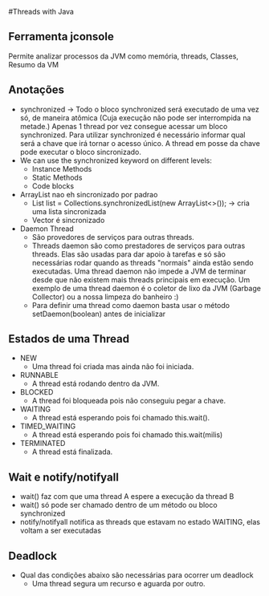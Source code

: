 #Threads with Java

## Ferramenta jconsole
Permite analizar processos da JVM como memória, threads, Classes, Resumo da VM

## Anotações
* synchronized -> Todo o bloco synchronized será executado de uma vez só, de maneira atômica (Cuja execução não pode ser interrompida na metade.) 
Apenas 1 thread por vez consegue acessar um bloco synchronized. 
Para utilizar synchronized é necessário informar qual será a chave que irá tornar o acesso único. A thread em posse da chave pode executar o bloco
sincronizado.
* We can use the synchronized keyword on different levels:
  * Instance Methods
  * Static Methods
  * Code blocks
* ArrayList nao eh sincronizado por padrao
  * List<String> list = Collections.synchronizedList(new ArrayList<>()); -> cria uma lista sincronizada
  * Vector é sincronizado 
* Daemon Thread
  * São provedores de serviços para outras threads.
  * Threads daemon são como prestadores de serviços para outras threads. 
  Elas são usadas para dar apoio à tarefas e só são necessárias rodar quando as threads "normais" ainda estão sendo executadas. 
  Uma thread daemon não impede a JVM de terminar desde que não existem mais threads principais em execução. 
  Um exemplo de uma thread daemon é o coletor de lixo da JVM (Garbage Collector) ou a nossa limpeza do banheiro :)
  * Para definir uma thread como daemon basta usar o método setDaemon(boolean) antes de inicializar


## Estados de uma Thread
* NEW
  * Uma thread foi criada mas ainda não foi iniciada.
* RUNNABLE
  * A thread está rodando dentro da JVM.
* BLOCKED
  * A thread foi bloqueada pois não conseguiu pegar a chave.
* WAITING
  * A thread está esperando pois foi chamado this.wait().
* TIMED_WAITING
  * A thread está esperando pois foi chamado this.wait(milis)
* TERMINATED
  * A thread está finalizada.

## Wait e notify/notifyall
* wait() faz com que uma thread A espere a execução da thread B
* wait() só pode ser chamado dentro de um método ou bloco synchronized
* notify/notifyall notifica as threads que estavam no estado WAITING, elas voltam a ser executadas

## Deadlock
* Qual das condições abaixo são necessárias para ocorrer um deadlock
  * Uma thread segura um recurso e aguarda por outro.
